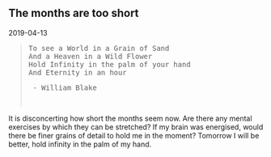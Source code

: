 ## The months are too short

<time>2019-04-13</time>

> <pre>To see a World in a Grain of Sand
> And a Heaven in a Wild Flower
> Hold Infinity in the palm of your hand
> And Eternity in an hour<pre> - William Blake

It is disconcerting how short the months seem now. Are there any mental exercises by which they can be stretched? If my brain was energised, would there be finer grains of detail to hold me in the moment? Tomorrow I will be better, hold infinity in the palm of my hand.
